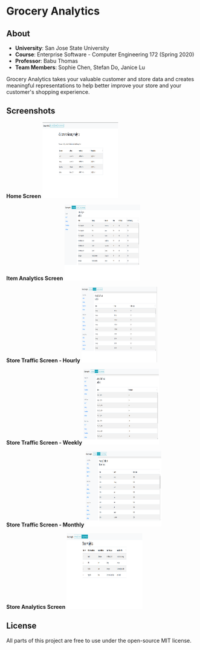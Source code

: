 # Grocery Analytics

About
----
- **University**: San Jose State University
- **Course**: Enterprise Software - Computer Engineering 172 (Spring 2020)
- **Professor**: Babu Thomas
- **Team Members**: Sophie Chen, Stefan Do, Janice Lu

Grocery Analytics takes your valuable customer and store data and creates meaningful representations to help better improve your store and your customer's shopping experience.

Screenshots
---
**Home Screen**
<img src= "https://github.com/JaniceLu/cmpe172_project/blob/master/resources/cmpe172github1.png" width="200" height="200"/>

**Item Analytics Screen**
<img src= "https://github.com/JaniceLu/cmpe172_project/blob/master/resources/cmpe172github2.png" width="200" height="200"/>

**Store Traffic Screen - Hourly**
<img src= "https://github.com/JaniceLu/cmpe172_project/blob/master/resources/cmpe172github3.png" width="200" height="200"/>

**Store Traffic Screen - Weekly**
<img src= "https://github.com/JaniceLu/cmpe172_project/blob/master/resources/cmpe172github4.png" width="200" height="200"/>

**Store Traffic Screen - Monthly**
<img src= "https://github.com/JaniceLu/cmpe172_project/blob/master/resources/cmpe172github5.png" width="200" height="200"/>

**Store Analytics Screen**
<img src= "https://github.com/JaniceLu/cmpe172_project/blob/master/resources/cmpe172github6.png" width="200" height="200"/>

License
----
All parts of this project are free to use under the open-source MIT license.

